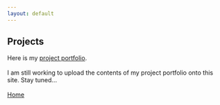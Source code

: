 ```yaml
---
layout: default
---
```

## Projects

Here is my <a href="documents/Portfolio-5-7-22.pdf" target="blank">project portfolio</a>. <br> <br>
I am still working to upload the contents of my project portfolio onto this site. Stay tuned...
<br> <br>
[Home](/index)

